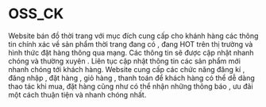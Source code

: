 # OSS_CK
Website bán đồ thời trang với mục đích cung cấp cho khánh hàng các thông tin chính xác về sản phẩm thời trang đang có , đang HOT trên thị trường và hình thức đặt hàng thông qua mạng. Các thông tin sẽ được cập nhật nhanh chóng và thường xuyên . Liên tục cập nhật thông tin các sản phẩm mới nhanh chóng tới khách hàng. Website cung cấp các chức năng đăng kí , đăng nhập , đặt hàng , giỏ hàng , thanh toán để khách hàng có thể dễ dàng thao tác khi mua, đặt hàng cũng như có thể nhận những thông báo , ưu đãi một cách thuận tiện và nhanh chóng nhất.
